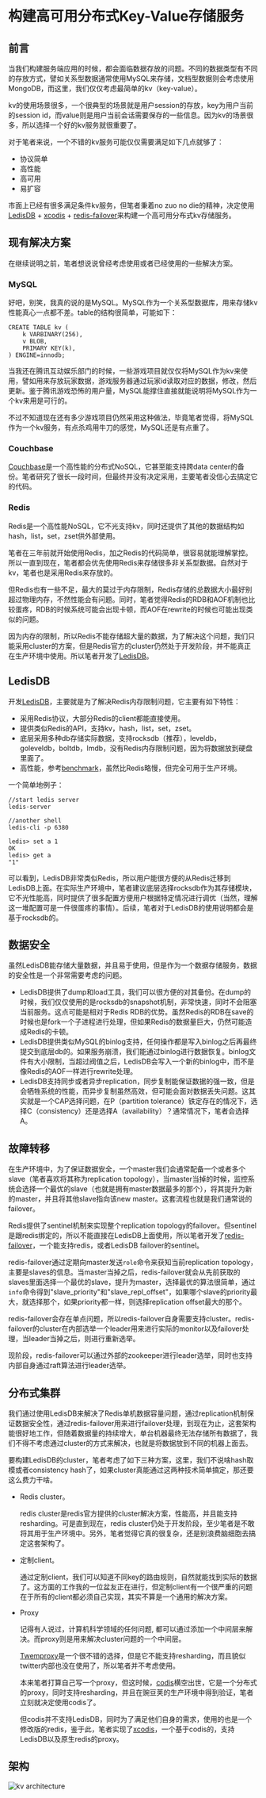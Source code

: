 # 构建高可用分布式Key-Value存储服务

## 前言

当我们构建服务端应用的时候，都会面临数据存放的问题。不同的数据类型有不同的存放方式，譬如关系型数据通常使用MySQL来存储，文档型数据则会考虑使用MongoDB，而这里，我们仅仅考虑最简单的kv（key-value）。

kv的使用场景很多，一个很典型的场景就是用户session的存放，key为用户当前的session id，而value则是用户当前会话需要保存的一些信息。因为kv的场景很多，所以选择一个好的kv服务就很重要了。

对于笔者来说，一个不错的kv服务可能仅仅需要满足如下几点就够了：

+ 协议简单
+ 高性能
+ 高可用
+ 易扩容

市面上已经有很多满足条件kv服务，但笔者秉着no zuo no die的精神，决定使用[LedisDB][1] + [xcodis][2] + [redis-failover][3]来构建一个高可用分布式kv存储服务。

## 现有解决方案

在继续说明之前，笔者想说说曾经考虑使用或者已经使用的一些解决方案。

### MySQL

好吧，别笑，我真的说的是MySQL。MySQL作为一个关系型数据库，用来存储kv性能真心一点都不差。table的结构很简单，可能如下：

```
CREATE TABLE kv (
    k VARBINARY(256),
    v BLOB,
    PRIMARY KEY(k),
) ENGINE=innodb;
```

当我还在腾讯互动娱乐部门的时候，一些游戏项目就仅仅将MySQL作为kv来使用，譬如用来存放玩家数据，游戏服务器通过玩家id读取对应的数据，修改，然后更新。鉴于腾讯游戏恐怖的用户量，MySQL能撑住直接就能说明将MySQL作为一个kv来用是可行的。

不过不知道现在还有多少游戏项目仍然采用这种做法，毕竟笔者觉得，将MySQL作为一个kv服务，有点杀鸡用牛刀的感觉，MySQL还是有点重了。

### Couchbase

[Couchbase](http://www.couchbase.com/)是一个高性能的分布式NoSQL，它甚至能支持跨data center的备份。笔者研究了很长一段时间，但最终并没有决定采用，主要笔者没信心去搞定它的代码。

### Redis

Redis是一个高性能NoSQL，它不光支持kv，同时还提供了其他的数据结构如hash，list，set，zset供外部使用。

笔者在三年前就开始使用Redis，加之Redis的代码简单，很容易就能理解掌控。所以一直到现在，笔者都会优先使用Redis来存储很多非关系型数据。自然对于kv，笔者也是采用Redis来存放的。

但Redis也有一些不足，最大的莫过于内存限制，Redis存储的总数据大小最好别超过物理内存，不然性能会有问题。同时，笔者觉得Redis的RDB和AOF机制也比较蛋疼，RDB的时候系统可能会出现卡顿，而AOF在rewrite的时候也可能出现类似的问题。

因为内存的限制，所以Redis不能存储超大量的数据，为了解决这个问题，我们只能采用cluster的方案，但是Redis官方的cluster仍然处于开发阶段，并不能真正在生产环境中使用。所以笔者开发了[LedisDB][1]。

## LedisDB

开发[LedisDB][1]，主要就是为了解决Redis内存限制问题，它主要有如下特性：

+ 采用Redis协议，大部分Redis的client都能直接使用。
+ 提供类似Redis的API，支持kv，hash，list，set，zset。
+ 底层采用多种db存储实际数据，支持rocksdb（推荐），leveldb，goleveldb，boltdb，lmdb，没有Redis内存限制问题，因为将数据放到硬盘里面了。
+ 高性能，参考[benchmark](https://github.com/siddontang/ledisdb/wiki/Benchmark)，虽然比Redis略慢，但完全可用于生产环境。

一个简单地例子：

```
//start ledis server
ledis-server 

//another shell
ledis-cli -p 6380

ledis> set a 1
OK
ledis> get a
"1"
```

可以看到，LedisDB非常类似Redis，所以用户能很方便的从Redis迁移到LedisDB上面。在实际生产环境中，笔者建议底层选择rocksdb作为其存储模块，它不光性能高，同时提供了很多配置方便用户根据特定情况进行调优（当然，理解这一堆配置可是一件很蛋疼的事情）。后续，笔者对于LedisDB的使用说明都会是基于rocksdb的。


## 数据安全

虽然LedisDB能存储大量数据，并且易于使用，但是作为一个数据存储服务，数据的安全性是一个非常需要考虑的问题。

+ LedisDB提供了dump和load工具，我们可以很方便的对其备份。在dump的时候，我们仅仅使用的是rocksdb的snapshot机制，非常快速，同时不会阻塞当前服务。这点可能是相对于Redis RDB的优势。虽然Redis的RDB在save的时候也是fork一个子进程进行处理，但如果Redis的数据量巨大，仍然可能造成Redis的卡顿。
+ LedisDB提供类似MySQL的binlog支持，任何操作都是写入binlog之后再最终提交到底层db的。如果服务崩溃，我们能通过binlog进行数据恢复。binlog文件有大小限制，当超过阀值之后，LedisDB会写入一个新的binlog中，而不是像Redis的AOF一样进行rewrite处理。
+ LedisDB支持同步或者异步replication，同步复制能保证数据的强一致，但是会牺牲系统的性能，而异步复制虽然高效，但可能会面对数据丢失问题。这其实就是一个CAP选择问题，在P（partition tolerance）铁定存在的情况下，选择C（consistency）还是选择A（availability）？通常情况下，笔者会选择A。

## 故障转移

在生产环境中，为了保证数据安全，一个master我们会通常配备一个或者多个slave（笔者喜欢将其称为replication topology），当master当掉的时候，监控系统会选择一个最优的slave（也就是拥有master数据最多的那个），将其提升为新的master，并且将其他slave指向该new master。这套流程也就是我们通常说的failover。

Redis提供了sentinel机制来实现整个replication topology的failover。但sentinel是跟redis绑定的，所以不能直接在LedisDB上面使用，所以笔者开发了[redis-failover][3]，一个能支持redis，或者LedisDB failover的sentinel。

redis-failover通过定期向master发送`role`命令来获知当前replication topology，主要是slaves的信息。当master当掉之后，redis-failover就会从先前获取的slaves里面选择一个最优的slave，提升为master，选择最优的算法很简单，通过`info`命令得到"slave_priority"和"slave_repl_offset"，如果哪个slave的priority最大，就选择那个，如果priority都一样，则选择replication offset最大的那个。

redis-failover会存在单点问题，所以redis-failover自身需要支持cluster。redis-failover的cluster在内部选举一个leader用来进行实际的monitor以及failover处理，当leader当掉之后，则进行重新选举。

现阶段，redis-failover可以通过外部的zookeeper进行leader选举，同时也支持内部自身通过raft算法进行leader选举。

## 分布式集群

我们通过使用LedisDB来解决了Redis单机数据容量问题，通过replication机制保证数据安全性，通过redis-failover用来进行failover处理，到现在为止，这套架构能很好地工作，但随着数据量的持续增大，单台机器最终无法存储所有数据了，我们不得不考虑通过cluster的方式来解决，也就是将数据放到不同的机器上面去。

要构建LedisDB的cluster，笔者考虑了如下三种方案，这里，我们不说啥hash取模或者consistency hash了，如果cluster真能通过这两种技术简单搞定，那还要这么费力干啥。

+ Redis cluster。
    
    redis cluster是redis官方提供的cluster解决方案，性能高，并且能支持resharding。可是直到现在，redis cluster仍处于开发阶段，至少笔者是不敢将其用于生产环境中。另外，笔者觉得它真的很复杂，还是别浪费脑细胞去搞定这套架构了。
    
+ 定制client。

    通过定制client，我们可以知道不同key的路由规则，自然就能找到实际的数据了。这方面的工作我的一位盆友正在进行，但定制client有一个很严重的问题在于所有的client都必须自己实现，其实不算是一个通用的解决方案。
    
+ Proxy

    记得有人说过，计算机科学领域的任何问题, 都可以通过添加一个中间层来解决。而proxy则是用来解决cluster问题的一个中间层。
    
    [Twemproxy](https://github.com/twitter/twemproxy)是一个很不错的选择，但是它不能支持resharding，而且貌似twitter内部也没在使用了，所以笔者并不考虑使用。
    
    本来笔者打算自己写一个proxy，但这时候，[codis](https://github.com/wandoulabs/codis)横空出世，它是一个分布式的proxy，同时支持resharding，并且在豌豆荚的生产环境中得到验证，笔者立刻就决定使用codis了。
    
    但codis并不支持LedisDB，同时为了满足他们自身的需求，使用的也是一个修改版的redis，鉴于此，笔者实现了[xcodis][2]，一个基于codis的，支持LedisDB以及原生redis的proxy。
    
## 架构

![kv architecture](./asserts/kv-architecture.png)

[1]: https://github.com/siddontang/ledisdb  "A Fast NoSQL"
[2]: https://github.com/siddontang/xcodis  "A distributed Redis/LedisDB proxy"
[3]: https://github.com/siddontang/redis-failover "Automatic redis monitoring and failover"
